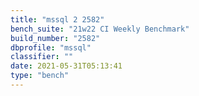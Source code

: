 ```yaml
---
title: "mssql 2 2582"
bench_suite: "21w22 CI Weekly Benchmark"
build_number: "2582"
dbprofile: "mssql"
classifier: ""
date: 2021-05-31T05:13:41
type: "bench"
---
```

